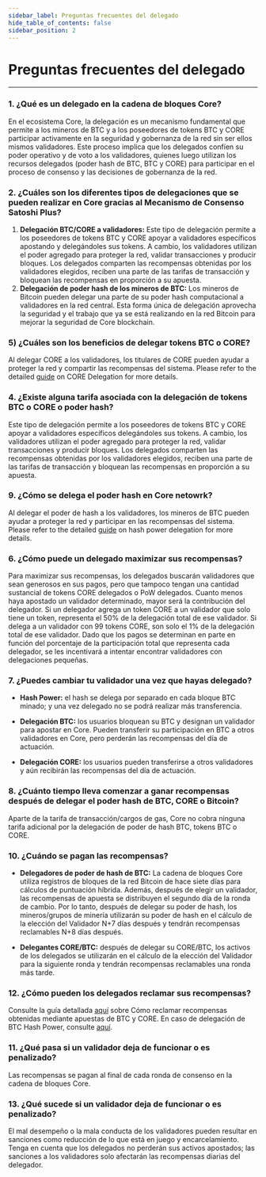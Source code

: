 ```yaml
---
sidebar_label: Preguntas frecuentes del delegado
hide_table_of_contents: false
sidebar_position: 2
---
```


# Preguntas frecuentes del delegado

---

### 1. ¿Qué es un delegado en la cadena de bloques Core?

En el ecosistema Core, la delegación es un mecanismo fundamental que permite a los mineros de BTC y a los poseedores de tokens BTC y CORE participar activamente en la seguridad y gobernanza de la red sin ser ellos mismos validadores. Este proceso implica que los delegados confíen su poder operativo y de voto a los validadores, quienes luego utilizan los recursos delegados (poder hash de BTC, BTC y CORE) para participar en el proceso de consenso y las decisiones de gobernanza de la red.

### 2. ¿Cuáles son los diferentes tipos de delegaciones que se pueden realizar en Core gracias al Mecanismo de Consenso Satoshi Plus?

1. **Delegación BTC/CORE a validadores:** Este tipo de delegación permite a los poseedores de tokens BTC y CORE apoyar a validadores específicos apostando y delegándoles sus tokens. A cambio, los validadores utilizan el poder agregado para proteger la red, validar transacciones y producir bloques. Los delegados comparten las recompensas obtenidas por los validadores elegidos, reciben una parte de las tarifas de transacción y bloquean las recompensas en proporción a su apuesta.
2. **Delegación de poder hash de los mineros de BTC:** Los mineros de Bitcoin pueden delegar una parte de su poder hash computacional a validadores en la red central. Esta forma única de delegación aprovecha la seguridad y el trabajo que ya se está realizando en la red Bitcoin para mejorar la seguridad de Core blockchain.

### 5) ¿Cuáles son los beneficios de delegar tokens BTC o CORE?

Al delegar CORE a los validadores, los titulares de CORE pueden ayudar a proteger la red y compartir las recompensas del sistema. Please refer to the detailed [guide](../stake-and-delegate/delegating-core.md) on CORE Delegation for more details.

<!-- ### 4. What are the minimum staking period requirements for BTC and BTC Hash Power delegation?
For BTC and BTC hash power delegation the minimum requirement is that of **10** days, i.e., you cannot un-delegate your stake prior to **10** days. Technically, (\`CLTV timestamp - transaction confirmation timestamp > 10 days\`). -->

### 4. ¿Existe alguna tarifa asociada con la delegación de tokens BTC o CORE o poder hash?

Este tipo de delegación permite a los poseedores de tokens BTC y CORE apoyar a validadores específicos delegándoles sus tokens. A cambio, los validadores utilizan el poder agregado para proteger la red, validar transacciones y producir bloques. Los delegados comparten las recompensas obtenidas por los validadores elegidos, reciben una parte de las tarifas de transacción y bloquean las recompensas en proporción a su apuesta.

### 9. ¿Cómo se delega el poder hash en Core netowrk?

Al delegar el poder de hash a los validadores, los mineros de BTC pueden ayudar a proteger la red y participar en las recompensas del sistema. Please refer to the detailed [guide](../stake-and-delegate/delegating-hash.md) on hash power delegation for more details.

### 6. ¿Cómo puede un delegado maximizar sus recompensas?

Para maximizar sus recompensas, los delegados buscarán validadores que sean generosos en sus pagos, pero que tampoco tengan una cantidad sustancial de tokens CORE delegados o PoW delegados. Cuanto menos haya apostado un validador determinado, mayor será la contribución del delegador. Si un delegador agrega un token CORE a un validador que solo tiene un token, representa el 50% de la delegación total de ese validador. Si delega a un validador con 99 tokens CORE, son solo el 1% de la delegación total de ese validador. Dado que los pagos se determinan en parte en función del porcentaje de la participación total que representa cada delegador, se les incentivará a intentar encontrar validadores con delegaciones pequeñas.

### 7. ¿Puedes cambiar tu validador una vez que hayas delegado?

- **Hash Power:** el hash se delega por separado en cada bloque BTC minado; y una vez delegado no se podrá realizar más transferencia.

- **Delegación BTC:** los usuarios bloquean su BTC y designan un validador para apostar en Core. Pueden transferir su participación en BTC a otros validadores en Core, pero perderán las recompensas del día de actuación.

- **Delegación CORE:** los usuarios pueden transferirse a otros validadores y aún recibirán las recompensas del día de actuación.

### 8. ¿Cuánto tiempo lleva comenzar a ganar recompensas después de delegar el poder hash de BTC, CORE o Bitcoin?

Aparte de la tarifa de transacción/cargos de gas, Core no cobra ninguna tarifa adicional por la delegación de poder de hash BTC, tokens BTC o CORE.

### 10. ¿Cuándo se pagan las recompensas?

- **Delegadores de poder de hash de BTC:** La cadena de bloques Core utiliza registros de bloques de la red Bitcoin de hace siete días para cálculos de puntuación híbrida. Además, después de elegir un validador, las recompensas de apuesta se distribuyen el segundo día de la ronda de cambio. Por lo tanto, después de delegar su poder de hash, los mineros/grupos de minería utilizarán su poder de hash en el cálculo de la elección del Validador N+7 días después y tendrán recompensas reclamables N+8 días después.

- **Delegantes CORE/BTC:** después de delegar su CORE/BTC, los activos de los delegados se utilizarán en el cálculo de la elección del Validador para la siguiente ronda y tendrán recompensas reclamables una ronda más tarde.

### 12. ¿Cómo pueden los delegados reclamar sus recompensas?

Consulte la guía detallada [aquí](../stake-and-delegate/delegating-core#claiming-rewards) sobre Cómo reclamar recompensas obtenidas mediante apuestas de BTC y CORE. En caso de delegación de BTC Hash Power, consulte [aquí](../stake-and-delegate/delegating-hash#implementation).

### 11. ¿Qué pasa si un validador deja de funcionar o es penalizado?

Las recompensas se pagan al final de cada ronda de consenso en la cadena de bloques Core.

### 13. ¿Qué sucede si un validador deja de funcionar o es penalizado?

El mal desempeño o la mala conducta de los validadores pueden resultar en sanciones como reducción de lo que está en juego y encarcelamiento. Tenga en cuenta que los delegados no perderán sus activos apostados; las sanciones a los validadores solo afectarán las recompensas diarias del delegador.
